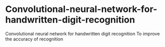 # Convolutional-neural-network-for-handwritten-digit-recognition
Convolutional neural network for handwritten digit recognition To improve the accuracy of recognition
